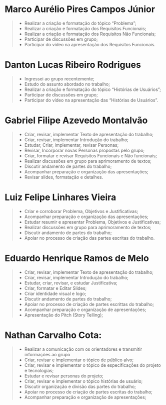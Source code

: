 
# Marco Aurélio Pires Campos Júnior
> - Realizar a criação e formatação do tópico “Problema”;
> - Realizar a criação e formatação dos Requisitos Funcionais; 
> - Realizar a criação e formatação dos Requisitos Não Funcionais;
> - Participar de discussões em grupo;
> - Participar do vídeo na apresentação dos Requisitos Funcionais.

# Danton Lucas Ribeiro Rodrigues
> - Ingressei ao grupo recentemente;
> - Estudo do assunto abordado no trabalho;
> - Realizar a criação e formatação do tópico “Histórias de Usuários”;
> - Participar de discussões em grupo;
> - Participar do vídeo na apresentação das “Histórias de Usuários”.

# Gabriel Filipe Azevedo Montalvão

>- Criar, revisar, implementar Texto de apresentação do trabalho;
>- Criar, revisar, implementar Introdução do trabalho;
>- Estudar, Criar, implementar, revisar Personas;
>- Revisar, Incorporar novas Personas propostas pelo grupo;
>- Criar, formatar e revisar Requisitos Funcionais e Não funcionais;
>- Realizar discussões em grupo para aprimoramento de textos;
>- Discutir andamento de partes do trabalho;
>- Acompanhar preparação e organização das apresentações;
>- Revisar slides, formatação e detalhes.

# Luiz Felipe Linhares Vieira

>- Criar e corroborar Problema, Objetivos e Justificativas;
>- Acompanhar preparação e organização das apresentações;
>- Estudar resumir e apresentar Problema, Objetivos e Justificativas;
>- Realizar discussões em grupo para aprimoramento de textos;
>- Discutir andamento de partes do trabalho;
>- Apoiar no processo de criação das partes escritas do trabalho.
 
# Eduardo Henrique Ramos de Melo
> - Criar, revisar, implementar Texto de apresentação do trabalho;
> - Criar, revisar, implementar Introdução do trabalho;
> - Estudar, criar, revisar, e estudar Justificativa;
> - Criar, formatar e Editar Slides;
> - Criar identidade visual e logo;
> - Discutir andamento de partes do trabalho;
> - Apoiar no processo de criação de partes escrittas do trabalho;
> - Acompanhar preparação e organização de apresentações;
> - Apresentação do Pitch (Story Telling);

# Nathan Carvalho Cota:
> - Realizar a comunicação com os orientadores e transmitir informações ao grupo
> - Criar, revisar e implementar o tópico de público alvo;
> - Criar, revisar e implementar o tópico de especificações do projeto e tecnologias;
> - Estudar e revisar personas do projeto;
> - Criar, revisar e implementar o tópico histórias de usuário;
> - Discutir organização e divisão das partes do trabalho;
> - Apoiar no processo de criação de partes escritas do trabalho;
> - Acompanhar preparação e organização de apresentações;